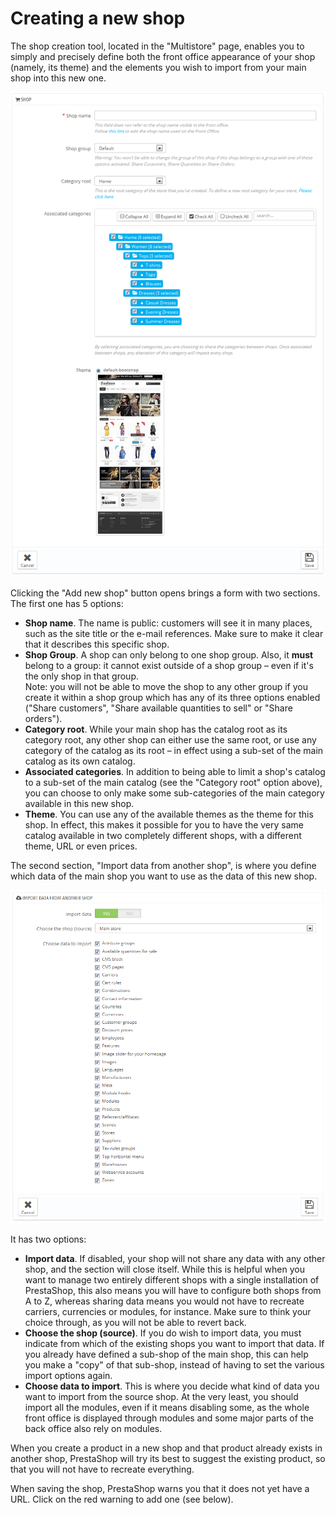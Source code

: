 # Creating a new shop

The shop creation tool, located in the "Multistore" page, enables you to simply and precisely define both the front office appearance of your shop (namely, its theme) and the elements you wish to import from your main shop into this new one.

![](<../../../.gitbook/assets/23790001 (1).png>)

Clicking the "Add new shop" button opens brings a form with two sections. The first one has 5 options:

* **Shop name**. The name is public: customers will see it in many places, such as the site title or the e-mail references. Make sure to make it clear that it describes this specific shop.
* **Shop Group**. A shop can only belong to one shop group. Also, it **must** belong to a group: it cannot exist outside of a shop group – even if it's the only shop in that group.\
  &#x20;Note: you will not be able to move the shop to any other group if you create it within a shop group which has any of its three options enabled ("Share customers", "Share available quantities to sell" or "Share orders").
* **Category root**. While your main shop has the catalog root as its category root, any other shop can either use the same root, or use any category of the catalog as its root – in effect using a sub-set of the main catalog as its own catalog.
* **Associated categories**. In addition to being able to limit a shop's catalog to a sub-set of the main catalog (see the "Category root" option above), you can choose to only make some sub-categories of the main category available in this new shop.
* **Theme**. You can use any of the available themes as the theme for this shop. In effect, this makes it possible for you to have the very same catalog available in two completely different shops, with a different theme, URL or even prices.

The second section, "Import data from another shop", is where you define which data of the main shop you want to use as the data of this new shop.

![](<../../../.gitbook/assets/23790002 (1).png>)

It has two options:

* **Import data**. If disabled, your shop will not share any data with any other shop, and the section will close itself. While this is helpful when you want to manage two entirely different shops with a single installation of PrestaShop, this also means you will have to configure both shops from A to Z, whereas sharing data means you would not have to recreate carriers, currencies or modules, for instance. Make sure to think your choice through, as you will not be able to revert back.
* **Choose the shop (source)**. If you do wish to import data, you must indicate from which of the existing shops you want to import that data. If you already have defined a sub-shop of the main shop, this can help you make a "copy" of that sub-shop, instead of having to set the various import options again.
* **Choose data to import**. This is where you decide what kind of data you want to import from the source shop. At the very least, you should import all the modules, even if it means disabling some, as the whole front office is displayed through modules and some major parts of the back office also rely on modules.

When you create a product in a new shop and that product already exists in another shop, PrestaShop will try its best to suggest the existing product, so that you will not have to recreate everything.

When saving the shop, PrestaShop warns you that it does not yet have a URL. Click on the red warning to add one (see below).
